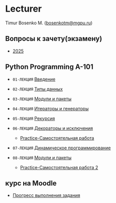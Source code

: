 
# Lecturer
Timur Bosenko M. (bosenkotm@mgpu.ru)

## Вопросы к зачету(экзамену)

-  [2025](examp/2025/examp_a_101__2025.pdf)

## Python Programming A-101

- `01-ЛЕКЦИЯ` [Введение](/lectures/1_lecture_intro.pdf)

- `02-ЛЕКЦИЯ` [Типы данных](/lectures/2_lecture_type_def.pdf)

- `03-ЛЕКЦИЯ` [Модули и пакеты](/lectures/3_lecture_moduls_packets.pdf)

- `04-ЛЕКЦИЯ` [Итераторы и генераторы](/lectures/4_iterators_generators.pdf)

- `05-ЛЕКЦИЯ` [Рекурсия](/lectures/recursion.pdf)

- `06-ЛЕКЦИЯ` [Декораторы и исключения](/lectures/6_decorators.pdf)          
   -  [Practice-Самостоятельная работа](https://drive.google.com/file/d/1phOtgRmYbb-b8UmXnXxcQAj6YSZJjfMb/view?usp=sharing)

- `07-ЛЕКЦИЯ` [Динамическое программирование]()

- `08-ЛЕКЦИЯ` [Модули и пакеты](lectures/moduls_and_packages.pdf)
   -  [Practice-Самостоятельная работа 2](lectures/pract_on_lect_8_vs_code_vs_python.pdf)

## курс на Moodle
- [Прогресс выполнения задания](http://95.131.149.21/moodle/course/view.php?id=3)


